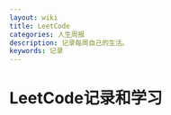 ```yaml
---
layout: wiki
title: LeetCode
categories: 人生周报
description: 记录每周自己的生活。
keywords: 记录
---
```


# LeetCode记录和学习